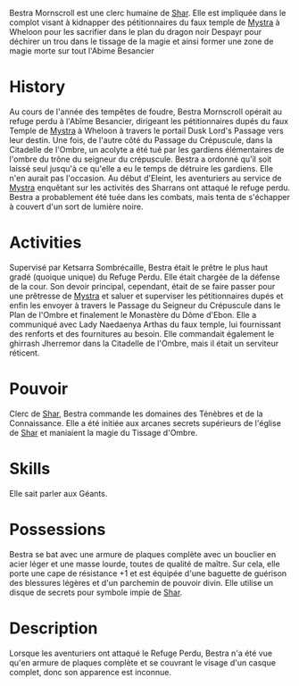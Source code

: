 Bestra Mornscroll est une clerc humaine de [Shar](https://www.aidedd.org/univers/pantheon/shar/). Elle est impliquée dans le complot visant à 
kidnapper des pétitionnaires du faux temple de [Mystra](https://www.aidedd.org/univers/pantheon/mystra/) à Wheloon pour les sacrifier dans le plan du 
dragon noir Despayr pour déchirer un trou dans le tissage de la magie et ainsi former une zone de 
magie morte sur tout l'Abime Besancier

# History
Au cours de l'année des tempêtes de foudre, Bestra Mornscroll opérait au refuge perdu à l'Abîme Besancier, 
dirigeant les pétitionnaires dupés du faux Temple de [Mystra](https://www.aidedd.org/univers/pantheon/mystra/) à Wheloon à travers le portail Dusk Lord's Passage 
vers leur destin.
Une fois, de l'autre côté du Passage du Crépuscule, dans la Citadelle de l'Ombre, un acolyte a été tué par
les gardiens élémentaires de l'ombre du trône du seigneur du crépuscule. Bestra a ordonné qu'il soit laissé 
seul jusqu'à ce qu'elle a eu le temps de détruire les gardiens. Elle n'en aurait pas l'occasion.
Au début d'Eleint, les aventuriers au service de [Mystra](https://www.aidedd.org/univers/pantheon/mystra/) enquêtant sur les activités des Sharrans ont attaqué
le refuge perdu. Bestra a probablement été tuée dans les combats, mais tenta de s'échapper à couvert
d'un sort de lumière noire.

# Activities
Supervisé par Ketsarra Sombrécaille, Bestra était le prêtre le plus haut gradé (quoique unique) du Refuge Perdu.
Elle était chargée de la défense de la cour. Son devoir principal, cependant, était de se faire passer pour une prêtresse
de [Mystra](https://www.aidedd.org/univers/pantheon/mystra/) et saluer et superviser les pétitionnaires dupés et enfin les envoyer à travers le Passage du Seigneur du Crépuscule
dans le Plan de l'Ombre et finalement le Monastère du Dôme d'Ebon. Elle a communiqué avec Lady
Naedaenya Arthas du faux temple, lui fournissant des renforts et des fournitures au besoin. Elle
commandait également le ghirrash Jherremor dans la Citadelle de l'Ombre, mais il était un serviteur réticent.

# Pouvoir
Clerc de [Shar](https://www.aidedd.org/univers/pantheon/shar/), Bestra commande les domaines des Ténèbres et de la Connaissance. Elle a été initiée aux arcanes 
secrets supérieurs de l'église de [Shar](https://www.aidedd.org/univers/pantheon/shar/) et maniaient la magie du Tissage d'Ombre.

# Skills
Elle sait parler aux Géants.

# Possessions
Bestra se bat avec une armure de plaques complète avec un bouclier en acier léger et une masse lourde, toutes de qualité de maître. 
Sur cela, elle porte une cape de résistance +1 et est équipée d'une baguette de guérison des blessures légères et d'un parchemin de
pouvoir divin. Elle utilise un disque de secrets pour symbole impie de [Shar](https://www.aidedd.org/univers/pantheon/shar/).

# Description
Lorsque les aventuriers ont attaqué le Refuge Perdu, Bestra n'a été vue qu'en armure de plaques complète et se couvrant le visage d'un 
casque complet, donc son apparence est inconnue.